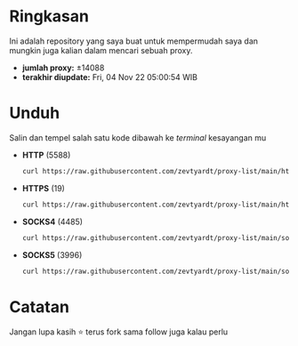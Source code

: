 # Ringkasan
  Ini adalah repository yang saya buat untuk mempermudah saya dan mungkin juga kalian dalam mencari sebuah proxy.

  - **jumlah proxy:** ±14088
  - **terakhir diupdate:** Fri, 04 Nov 22 05:00:54 WIB

# Unduh
  Salin dan tempel salah satu kode dibawah ke *terminal* kesayangan mu
  - **HTTP** (5588)
    ```bash
    curl https://raw.githubusercontent.com/zevtyardt/proxy-list/main/http_proxy.txt -o http_proxy.txt
    ```
  - **HTTPS** (19)
    ```bash
    curl https://raw.githubusercontent.com/zevtyardt/proxy-list/main/https_proxy.txt -o https_proxy.txt
    ```
  - **SOCKS4** (4485)
    ```bash
    curl https://raw.githubusercontent.com/zevtyardt/proxy-list/main/socks4_proxy.txt -o socks4_proxy.txt
    ```
  - **SOCKS5** (3996)
    ```bash
    curl https://raw.githubusercontent.com/zevtyardt/proxy-list/main/socks5_proxy.txt -o socks5_proxy.txt
    ```

# Catatan
Jangan lupa kasih ⭐ terus fork sama follow juga kalau perlu
